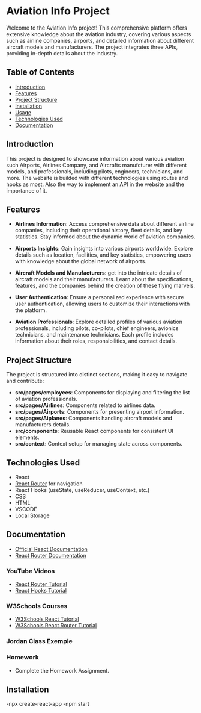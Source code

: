 # Aviation Info Project

Welcome to the Aviation Info project! This comprehensive platform offers extensive knowledge about the aviation industry, covering various aspects such as airline companies, airports, and detailed information about different aircraft models and manufacturers. The project integrates three APIs, providing in-depth details about the industry.

## Table of Contents

- [Introduction](#introduction)
- [Features](#features)
- [Project Structure](#project-structure)
- [Installation](#installation)
- [Usage](#usage)
- [Technologies Used](#technologies-used)
- [Documentation](#documentation)


## Introduction

This project is designed to showcase information about various aviation such Airports, Airlines Company, and Aircrafts manufcturer with different models, and  professionals, including pilots, engineers, technicians, and more. The website is builded with different technologies using routes and hooks as most. Also the way to implement an API in the website and the importance of it. 

## Features

- **Airlines Information**: Access comprehensive data about different airline companies, including their operational history, fleet details, and key statistics. Stay informed about the dynamic world of aviation companies.

- **Airports Insights**: Gain insights into various airports worldwide. Explore details such as location, facilities, and key statistics, empowering users with knowledge about the global network of airports.

- **Aircraft Models and Manufacturers**: get into the intricate details of aircraft models and their manufacturers. Learn about the specifications, features, and the companies behind the creation of these flying marvels.

- **User Authentication**: Ensure a personalized experience with secure user authentication, allowing users to customize their interactions with the platform.


- **Aviation Professionals**: Explore detailed profiles of various aviation professionals, including pilots, co-pilots, chief engineers, avionics technicians, and maintenance technicians. Each profile includes information about their roles, responsibilities, and contact details.

## Project Structure

The project is structured into distinct sections, making it easy to navigate and contribute:

- **src/pages/employees**: Components for displaying and filtering the list of aviation professionals.
- **src/pages/Airlines**: Components related to airlines data.
- **src/pages/Airports**: Components for presenting airport information.
- **src/pages/Aiplanes**: Components handling aircraft models and manufacturers details.
- **src/components**: Reusable React components for consistent UI elements.
- **src/context**: Context setup for managing state across components.

## Technologies Used
- React
- [React Router](https://reactrouter.com/) for navigation
- React Hooks (useState, useReducer, useContext, etc.)
- CSS
- HTML
- VSCODE
- Local Storage

## Documentation
- [Official React Documentation](https://reactjs.org/docs/getting-started.html)
- [React Router Documentation](https://reactrouter.com/web/guides/quick-start)

### YouTube Videos
- [React Router Tutorial](https://www.youtube.com/watch?v=Ul3y1LXxzdU)
- [React Hooks Tutorial](https://www.youtube.com/watch?v=LlvBzyy-558)

### W3Schools Courses
- [W3Schools React Tutorial](https://www.w3schools.com/)
- [W3Schools React Router Tutorial](https://www.w3schools.com/react/default.asp)

### Jordan Class Exemple

### Homework
- Complete the Homework Assignment.

## Installation
-npx create-react-app
-npm start 